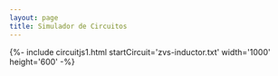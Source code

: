 ```yaml
---
layout: page
title: Simulador de Circuitos
---
```


{%- include circuitjs1.html startCircuit='zvs-inductor.txt' width='1000' height='600' -%}
